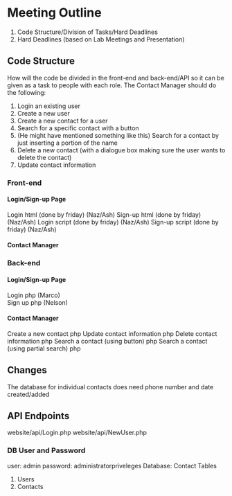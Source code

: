 # Meeting Outline
1. Code Structure/Division of Tasks/Hard Deadlines
2. Hard Deadlines (based on Lab Meetings and Presentation)
## Code Structure
How will the code be divided in the front-end and back-end/API so it can be given as a task to people with each role.
The Contact Manager should do the following:
1. Login an existing user
2. Create a new user
3. Create a new contact for a user
4. Search for a specific contact with a button 
5. (He might have mentioned something like this) Search for a contact by just inserting a portion of the name
6. Delete a new contact (with a dialogue box making sure the user wants to delete the contact)
7. Update contact information
### Front-end
#### Login/Sign-up Page
Login html     (done by friday) (Naz/Ash)
Sign-up html  (done by friday) (Naz/Ash)
Login script    (done by friday) (Naz/Ash)
Sign-up script (done by friday) (Naz/Ash)
#### Contact Manager
### Back-end
#### Login/Sign-up Page
Login php     (Marco)  
Sign up php  (Nelson)
#### Contact Manager
Create a new contact php
Update contact information php
Delete contact information php
Search a contact (using button) php
Search a contact (using partial search) php

## Changes 
The database for individual contacts does need phone number and date created/added

## API Endpoints
website/api/Login.php
website/api/NewUser.php

### DB User and Password
user: admin
password: administratorpriveleges
Database: Contact
Tables
1. Users
2. Contacts




